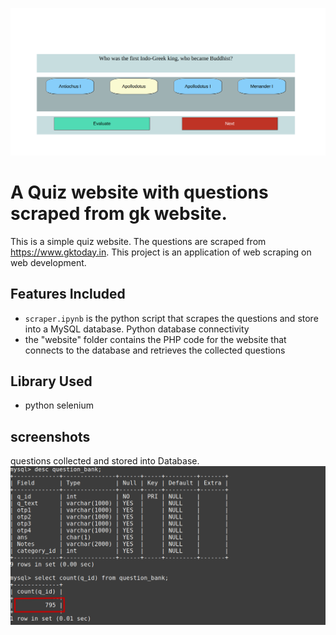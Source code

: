 ![alt text](https://github.com/kewaltakhe/web-scraping-projects/blob/main/quiz%20website/example%20images/i1.png)
# A Quiz website with questions scraped from gk website.  
This is a simple quiz website. The questions are scraped from https://www.gktoday.in. This project is an application of web scraping on web development. 

## Features Included
- `scraper.ipynb` is the python script that scrapes the questions and store into a MySQL database. Python database connectivity
- the "website" folder contains the PHP code for the website that connects to the database and retrieves the collected questions

## Library Used
- python selenium

## screenshots
questions collected and stored into Database.
![Screenshot of My App](example%20images/desc_question_bank.png)
